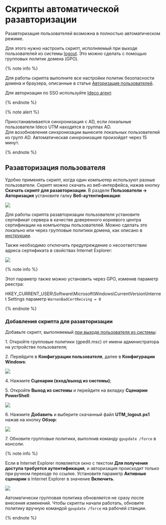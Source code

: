 # Скрипты автоматической разавторизации 

Разавторизация пользователей возможна в полностью автоматическом режиме.

Для этого нужно настроить скрипт, исполняемый при выходе пользователей из системы [logout](https://docs.microsoft.com/en-us/previous-versions/windows/it-pro/windows-server-2008-R2-and-2008/cc753583\(v=ws.11\)?redirectedfrom=MSDN). Это можно сделать с помощью групповых политик домена (GPO).

{% note info %}

Для работы скрипта выполните все настройки политик безопасности домена и браузера, описанные в статье [Авторизация пользователей](active-directory-user-authorization.md).

Для авторизации по SSO используйте [Ideco агент](../ideco-agent.md).

{% endnote %}

{% note alert %}

Приостанавливается синхронизация с AD, если локальные пользователи Ideco UTM находятся в группах AD. \
Для возобновления синхронизации вынесите локальных пользователей из групп AD. Автоматическая синхронизация произойдет через 15 минут.

{% endnote %}

## Разавторизация пользователя

Удобно применять скрипт, когда один компьютер используют разные пользователи. Cкрипт можно скачать из веб-интерфейса, нажав кнопку **Скачать скрипт для разавторизации**. В разделе **Пользователи -> Авторизация** установите галку **Веб-аутентификация**:

![](../../../../_images/auto-de-authorization-script.gif)

Для работы скрипта разавторизации пользователя установите сертификат сервера в качестве доверенного корневого центра сертификации на компьютеры пользователей. Можно сделать это локально или через групповые политики домена, как описано в [инструкции](../../access-rules/content-filter/filtering-https-traffic.md#dobavlenie-sertifikata-cherez-politiki-domena-microsoft-active-directory).

Также необходимо отключить предупреждение о несоответствии адреса сертификата в свойствах Internet Explorer:

![](../../../../_images/auto-de-authorization-script1.png)

{% note info %}

Этот параметр также можно установить через GPO, изменив параметр реестра:

HKEY\_CURRENT\_USER\Software\Microsoft\Windows\CurrentVersion\Internet Settings параметр `WarnonBadCertRecving = 0`

{% endnote %}

### Добавления скрипта для разавторизации

Добавьте скрипт, выполняемый [при выходе пользователя из системы](https://docs.microsoft.com/en-us/previous-versions/windows/it-pro/windows-server-2008-R2-and-2008/cc753583\(v=ws.11\)?redirectedfrom=MSDN):

1\. Откройте групповые политики (gpedit.msc) от имени администратора на устройстве пользователя;

2\. Перейдите в **Конфигурации пользователя**, далее в **Конфигурации Windows**:

![](../../../../_images/auto-de-authorization-script2.png)

4\. Нажмите **Сценарии (вход/выход из системы)**;

5\. Откройте **Выход из системы** и перейдите на вкладку **Сценарии PowerShell**:

![](../../../../_images/auto-de-authorization-script3.png)

6\. Нажмите **Добавить** и выберите скачанный файл **UTM_logout.ps1** нажав на кнопку **Обзор**:

![](../../../../_images/auto-de-authorization-script4.png)

7\. Обновите групповые политики, выполнив команду `gpupdate /force` в консоли.

{% note info %}

Если в Internet Explorer появляется окно с текстом **Для получения доступа требуется аутентификация**, и авторизация происходит только при ручном переходе по ссылке. Установите параметр **Активные сценарии** в Internet Explorer в значение **Включить**.

![](../../../../_images/auto-de-authorization-script5.jpg)

Автоматически групповая политика обновляется не сразу после внесения изменений. Чтобы скрипты начали работать, обновите политику вручную командой `gpupdate /force` на рабочей станции.

{% endnote %}

